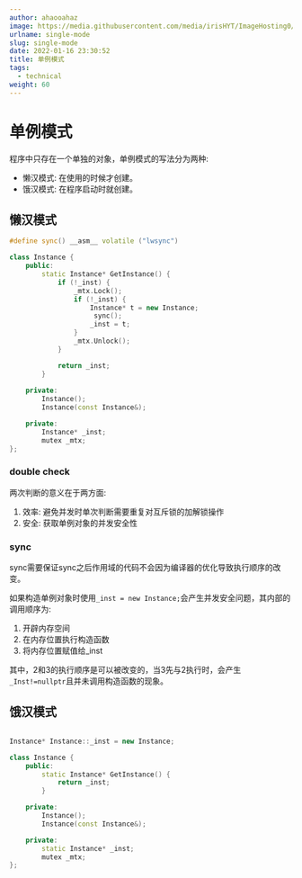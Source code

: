 ```yaml
---
author: ahaooahaz
image: https://media.githubusercontent.com/media/irisHYT/ImageHosting0/main/images/IMG_20201003_180559.webp
urlname: single-mode
slug: single-mode
date: 2022-01-16 23:30:52
title: 单例模式
tags:
  - technical
weight: 60
---
```


<!--more-->

# 单例模式

程序中只存在一个单独的对象，单例模式的写法分为两种:

- 懒汉模式: 在使用的时候才创建。
- 饿汉模式: 在程序启动时就创建。

## 懒汉模式

```cpp
#define sync() __asm__ volatile ("lwsync")

class Instance {
    public:
        static Instance* GetInstance() {
            if (!_inst) {
                _mtx.Lock();
                if (!_inst) {
                    Instance* t = new Instance;
                     sync();
                    _inst = t;
                }
                _mtx.Unlock();
            }

            return _inst;
        }
    
    private:
        Instance();
        Instance(const Instance&);

    private:
        Instance* _inst;
        mutex _mtx;
};
```

### double check

两次判断的意义在于两方面:

1. 效率: 避免并发时单次判断需要重复对互斥锁的加解锁操作
2. 安全: 获取单例对象的并发安全性

### sync

sync需要保证sync之后作用域的代码不会因为编译器的优化导致执行顺序的改变。

如果构造单例对象时使用`_inst = new Instance;`会产生并发安全问题，其内部的调用顺序为:

1. 开辟内存空间
2. 在内存位置执行构造函数
3. 将内存位置赋值给_inst

其中，2和3的执行顺序是可以被改变的，当3先与2执行时，会产生`_Inst!=nullptr`且并未调用构造函数的现象。


## 饿汉模式

```cpp

Instance* Instance::_inst = new Instance;

class Instance {
    public:
        static Instance* GetInstance() {
            return _inst;
        }

    private:
        Instance();
        Instance(const Instance&);

    private:
        static Instance* _inst;
        mutex _mtx;
};
```
